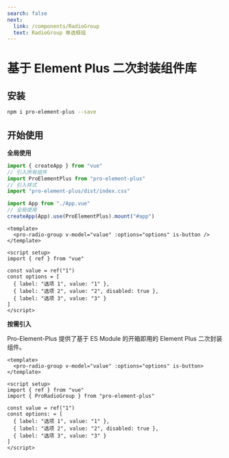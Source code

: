 ```yaml
---
search: false
next:
  link: /components/RadioGroup
  text: RadioGroup 单选框组
---
```


# 基于 Element Plus 二次封装组件库

## 安装

```bash
npm i pro-element-plus --save
```

## 开始使用

**全局使用**

```js
import { createApp } from "vue"
// 引入所有组件
import ProElementPlus from "pro-element-plus"
// 引入样式
import "pro-element-plus/dist/index.css"

import App from "./App.vue"
// 全局使用
createApp(App).use(ProElementPlus).mount("#app")
```

```vue
<template>
  <pro-radio-group v-model="value" :options="options" is-button />
</template>

<script setup>
import { ref } from "vue"

const value = ref("1")
const options = [
  { label: "选项 1", value: "1" },
  { label: "选项 2", value: "2", disabled: true },
  { label: "选项 3", value: "3" }
]
</script>
```

**按需引入**

Pro-Element-Plus 提供了基于 ES Module 的开箱即用的 Element Plus 二次封装组件。

```vue
<template>
  <pro-radio-group v-model="value" :options="options" is-button>
</template>

<script setup>
import { ref } from "vue"
import { ProRadioGroup } from "pro-element-plus"

const value = ref("1")
const options: = [
  { label: "选项 1", value: "1" },
  { label: "选项 2", value: "2", disabled: true },
  { label: "选项 3", value: "3" }
]
</script>
```
